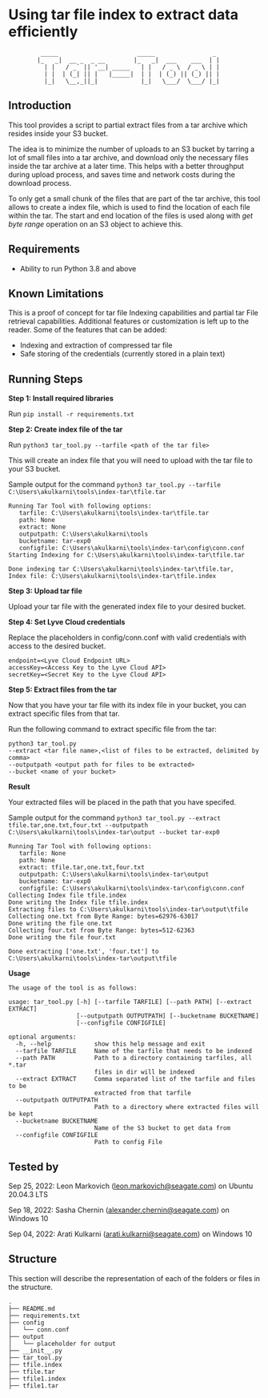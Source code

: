 
# Using tar file index to extract data efficiently

             _____                      _____                _
            |_   _|  __ _  _ __        |_   _|  ___    ___  | |
              | |   / _` || '__| _____   | |   / _ \  / _ \ | |
              | |  | (_| || |   |_____|  | |  | (_) || (_) || |
              |_|   \__,_||_|            |_|   \___/  \___/ |_|
              

## Introduction

This tool provides a script to partial extract files from a tar archive which resides inside your S3 bucket.

The idea is to minimize the number of uploads to an S3 bucket by tarring a lot of small files into a tar archive, and download only the necessary files inside the tar archive at a later time. This helps with a better throughput during upload process, and saves time and network costs during the download process.

To only get a small chunk of the files that are part of the tar archive, this tool allows to create a index file, which is used to find the location of each file within the tar. The start and end location of the files is used along with *get byte range* operation on an S3 object to achieve this.

## Requirements
* Ability to run Python 3.8 and above

## Known Limitations 
This is a proof of concept for tar file Indexing capabilities and partial tar File retrieval capabilities. 
Additional features or customization is left up to the reader.
Some of the features that can be added: 
* Indexing and extraction of compressed tar file
* Safe storing of the credentials (currently stored in a plain text)

## Running Steps

**Step 1: Install required libraries**

Run 
```pip install -r requirements.txt```

**Step 2: Create index file of the tar**

Run 
```python3 tar_tool.py --tarfile <path of the tar file>```

This will create an index file that you will need to upload with the tar file to your S3 bucket.

Sample output for the command ```python3 tar_tool.py --tarfile C:\Users\akulkarni\tools\index-tar\tfile.tar```
```
Running Tar Tool with following options:
   tarfile: C:\Users\akulkarni\tools\index-tar\tfile.tar
   path: None
   extract: None
   outputpath: C:\Users\akulkarni\tools
   bucketname: tar-exp0
   configfile: C:\Users\akulkarni\tools\index-tar\config\conn.conf
Starting Indexing for C:\Users\akulkarni\tools\index-tar\tfile.tar

Done indexing tar C:\Users\akulkarni\tools\index-tar\tfile.tar,
Index file: C:\Users\akulkarni\tools\index-tar\tfile.index
```
**Step 3: Upload tar file**

Upload your tar file with the generated index file to your desired bucket.

**Step 4: Set Lyve Cloud credentials**

Replace the placeholders in config/conn.conf with valid credentials with access to the desired bucket.
```
endpoint=<Lyve Cloud Endpoint URL>
accessKey=<Access Key to the Lyve Cloud API>
secretKey=<Secret Key to the Lyve Cloud API>
```

**Step 5: Extract files from the tar**

Now that you have your tar file with its index file in your bucket, you can extract specific files from that tar.

Run the following command to extract specific file from the tar:
```
python3 tar_tool.py
--extract <tar file name>,<list of files to be extracted, delimited by comma>
--outputpath <output path for files to be extracted>
--bucket <name of your bucket>
```
**Result**

Your extracted files will be placed in the path that you have specifed.

Sample output for the command ```python3 tar_tool.py --extract tfile.tar,one.txt,four.txt --outputpath C:\Users\akulkarni\tools\index-tar\output --bucket tar-exp0```
```
Running Tar Tool with following options:
   tarfile: None
   path: None
   extract: tfile.tar,one.txt,four.txt
   outputpath: C:\Users\akulkarni\tools\index-tar\output
   bucketname: tar-exp0
   configfile: C:\Users\akulkarni\tools\index-tar\config\conn.conf
Collecting Index file tfile.index
Done writing the Index file tfile.index
Extracting files to C:\Users\akulkarni\tools\index-tar\output\tfile
Collecting one.txt from Byte Range: bytes=62976-63017
Done writing the file one.txt
Collecting four.txt from Byte Range: bytes=512-62363
Done writing the file four.txt

Done extracting ['one.txt', 'four.txt'] to C:\Users\akulkarni\tools\index-tar\output\tfile
```

**Usage**
```
The usage of the tool is as follows:

usage: tar_tool.py [-h] [--tarfile TARFILE] [--path PATH] [--extract EXTRACT]
                   [--outputpath OUTPUTPATH] [--bucketname BUCKETNAME]
                   [--configfile CONFIGFILE]

optional arguments:
  -h, --help            show this help message and exit
  --tarfile TARFILE     Name of the tarfile that needs to be indexed
  --path PATH           Path to a directory containing tarfiles, all *.tar
                        files in dir will be indexed
  --extract EXTRACT     Comma separated list of the tarfile and files to be
                        extracted from that tarfile
  --outputpath OUTPUTPATH
                        Path to a directory where extracted files will be kept
  --bucketname BUCKETNAME
                        Name of the S3 bucket to get data from
  --configfile CONFIGFILE
                        Path to config File
```
## Tested by
Sep 25, 2022: Leon Markovich (leon.markovich@seagate.com) on Ubuntu 20.04.3 LTS

Sep 18, 2022: Sasha Chernin (alexander.chernin@seagate.com) on Windows 10

Sep 04, 2022: Arati Kulkarni (arati.kulkarni@seagate.com) on Windows 10

## Structure
This section will describe the representation of each of the folders or files in the structure.
```
.
├── README.md
├── requirements.txt
├── config
│   └── conn.conf
├── output
│   └── placeholder for output
├── __init__.py
├── tar_tool.py
├── tfile.index
├── tfile.tar
├── tfile1.index
├── tfile1.tar
```
